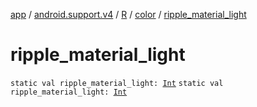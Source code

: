[app](../../../index.md) / [android.support.v4](../../index.md) / [R](../index.md) / [color](index.md) / [ripple_material_light](.)

# ripple_material_light

`static val ripple_material_light: `[`Int`](https://kotlinlang.org/api/latest/jvm/stdlib/kotlin/-int/index.html)
`static val ripple_material_light: `[`Int`](https://kotlinlang.org/api/latest/jvm/stdlib/kotlin/-int/index.html)